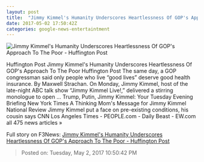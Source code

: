```yaml
---
layout: post
title:  "Jimmy Kimmel's Humanity Underscores Heartlessness Of GOP's Approach To The Poor - Huffington Post"
date: 2017-05-02 17:50:42Z
categories: google-news-entertaintment
---
```


![Jimmy Kimmel's Humanity Underscores Heartlessness Of GOP's Approach To The Poor - Huffington Post](http://img.huffingtonpost.com/asset/1910_1000/590892fc1c00002600e82ce9.jpeg?cache=hvneuarezq)

Huffington Post Jimmy Kimmel's Humanity Underscores Heartlessness Of GOP's Approach To The Poor Huffington Post The same day, a GOP congressman said only people who live “good lives” deserve good health insurance. By Maxwell Strachan. On Monday, Jimmy Kimmel, host of the late-night ABC talk show “Jimmy Kimmel Live!,” delivered a stirring monologue to open ... Trump, Putin, Jimmy Kimmel: Your Tuesday Evening Briefing New York Times A Thinking Mom's Message for Jimmy Kimmel National Review Jimmy Kimmel put a face on pre-existing conditions, his cousin says CNN Los Angeles Times - PEOPLE.com - Daily Beast - EW.com all 475 news articles »


Full story on F3News: [Jimmy Kimmel's Humanity Underscores Heartlessness Of GOP's Approach To The Poor - Huffington Post](http://www.f3nws.com/n/pUypAH)

> Posted on: Tuesday, May 2, 2017 10:50:42 PM
